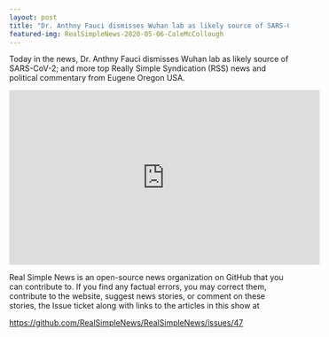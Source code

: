 ```yaml
---
layout: post
title: "Dr. Anthny Fauci dismisses Wuhan lab as likely source of SARS-CoV-2"
featured-img: RealSimpleNews-2020-05-06-CaleMcCollough
---
```


Today in the news, Dr. Anthny Fauci dismisses Wuhan lab as likely source of SARS-CoV-2; and more top Really Simple Syndication (RSS) news and political commentary from Eugene Oregon USA.

<iframe width="560" height="315" src="https://www.youtube.com/embed/0K0Gadvq_3Q" frameborder="0" allow="accelerometer; autoplay; encrypted-media; gyroscope; picture-in-picture" allowfullscreen></iframe>

Real Simple News is an open-source news organization on GitHub that you can contribute to. If you find any factual errors, you may correct them, contribute to the website, suggest news stories, or comment on these stories, the Issue ticket along with links to the articles in this show at 

<https://github.com/RealSimpleNews/RealSimpleNews/issues/47>
